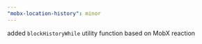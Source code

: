 ```yaml
---
"mobx-location-history": minor
---
```


added `blockHistoryWhile` utility function based on MobX reaction
